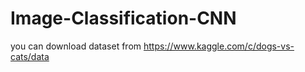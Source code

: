 # Image-Classification-CNN

you can download dataset from 
https://www.kaggle.com/c/dogs-vs-cats/data
